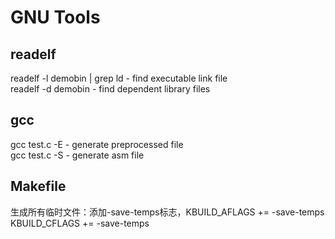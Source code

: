 # GNU Tools

## readelf

readelf -l demobin | grep ld - find executable link file  
readelf -d demobin - find dependent library files

## gcc

gcc test.c -E - generate preprocessed file  
gcc test.c -S - generate asm file

## Makefile

生成所有临时文件：添加-save-temps标志，KBUILD_AFLAGS += -save-temps
KBUILD_CFLAGS += -save-temps


